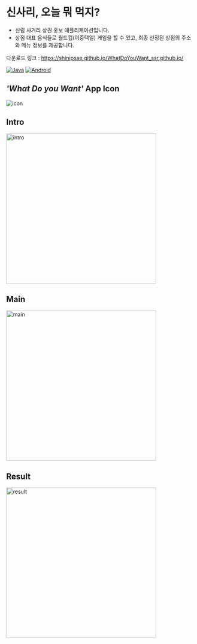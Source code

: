 # 신사리, 오늘 뭐 먹지?
* 신림 사거리 상권 홍보 애플리케이션입니다.
* 상점 대표 음식들로 월드컵(이중택일) 게임을 할 수 있고, 최종 선정된 상점의 주소와 메뉴 정보를 제공합니다.

다운로드 링크 : https://shinipsae.github.io/WhatDoYouWant_ssr.github.io/

<a href="" target="_blank"><img alt="Java" src="https://img.shields.io/badge/java-%23ED8B00.svg?&style=for-the-badge&logo=java&logoColor=white"/></a>
<a href="" target="_blank"><img alt="Android" src="https://img.shields.io/badge/Android-3DDC84?style=for-the-badge&logo=android&logoColor=white" /></a>

## _'What Do you Want'_ App Icon
![icon](https://user-images.githubusercontent.com/51290739/115226297-0c3e6680-a14a-11eb-932d-c24af5d761b4.jpg)

## Intro
<img width="400" alt="intro" src="https://user-images.githubusercontent.com/51290739/115227058-f2515380-a14a-11eb-9c11-fe8b299d5f6e.jpg">

## Main
<img width="400" alt="main" src="https://user-images.githubusercontent.com/51290739/115227047-ee253600-a14a-11eb-94ae-5f84e72eda2d.png">

## Result
<img width="400" alt="result" src="https://user-images.githubusercontent.com/51290739/115227068-f41b1700-a14a-11eb-9c1b-4ca253efe07b.jpg">
